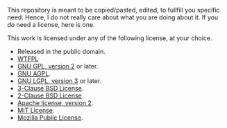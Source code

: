 This repository is meant to be copied/pasted, edited, to fullfill you specific need.
Hence, I do not really care about what you are doing about it.
If you *do* need a license, here is one.

This work is licensed under any of the following license, at your choice.

- Released in the public domain.
- [WTFPL](http://www.wtfpl.net)
- [GNU GPL, version 2](https://www.gnu.org/licenses/gpl-2.0) or later.
- [GNU AGPL](https://www.gnu.org/licenses/agpl).
- [GNU LGPL, version 3](https://www.gnu.org/licenses/lgpl.html) or later.
- [3-Clause BSD License](https://opensource.org/licenses/BSD-3-Clause).
- [2-Clause BSD License](https://opensource.org/licenses/BSD-2-Clause).
- [Apache license, version 2](https://www.apache.org/licenses/LICENSE-2.0).
- [MIT License](https://opensource.org/licenses/MIT).
- [Mozilla Public License](https://www.mozilla.org/en-US/MPL/).
